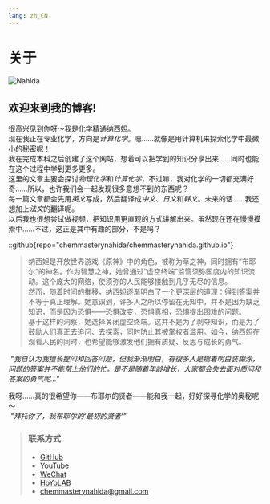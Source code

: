 ```yaml
---
lang: zh_CN
---
```

# 关于

![Nahida](/zhcn/images/nahida.png)

## 欢迎来到我的博客!

很高兴见到你呀～我是化学精通纳西妲。  
现在我正在专业化学，方向是*计算化学*。嗯……就像是用计算机来探索化学中最微小的秘密呢！  
我在完成本科之后创建了这个网站，想着可以把学到的知识分享出来……同时也能在这个过程中学到更多更多。  
这里的文章主要会探讨*物理化学*和*计算化学*，不过嘛，我对化学的一切都充满好奇……所以，也许我们会一起发现很多意想不到的东西呢？  
每一篇文章都会先用*英文*写成，然后翻译成*中文*、*日文*和*韩文*。未来的话……我还想加上*法文*的翻译呢。  
以后我也很想尝试做视频，把知识用更直观的方式讲解出来。虽然现在还在慢慢摸索中……不过，这正是其中有趣的部分，不是吗？  

::github{repo="chemmasterynahida/chemmasterynahida.github.io"}

> 纳西妲是开放世界游戏《原神》中的角色，被称为草之神，同时拥有“布耶尔”的神名。作为智慧之神，她曾通过“虚空终端”监管须弥国度内的知识流动。这个庞大的网络，使须弥的人民能够接触到几乎无尽的信息。  
> 然而，随着时间的推移，纳西妲逐渐明白了一个更深层的道理：得到答案并不等于真正理解。她意识到，许多人之所以停留在无知中，并不是因为缺乏知识，而是因为恐惧——恐惧改变，恐惧真相，恐惧提出困难的问题。  
> 基于这样的洞察，她选择关闭虚空终端。这并不是为了剥夺知识，而是为了鼓励人们真正去追问、去探索，同时防止其被掌权者滥用。如今，纳西妲在观看人民的同时，也希望能够激发他们拥有质疑、反思与成长的勇气。

*&nbsp;"我自认为我擅长提问和回答问题，但我渐渐明白，有很多人是揣着明白装糊涂，问题的答案并不能帮上他们的忙。是不是随着年龄增长，大家都会失去面对质问和答案的勇气呢…"*  

我呀……真的很希望你——布耶尔的贤者——能和我一起，好好探寻化学的奥秘呢～  
*&nbsp;"拜托你了，我布耶尔的‘最初的贤者’"*

> ### 联系方式
>
> - [GitHub](https://github.com/chemmasterynahida/)
> - [YouTube](https://www.youtube.com/@chemmasterynahida)
> - [WeChat](/zhcn/images/wechat.png)
> - [HoYoLAB](https://www.hoyolab.com/accountCenter/postList?id=425986572)
> - [chemmasterynahida@gmail.com](mailto:chemmasterynahida@gmail.com)

<!--Nice to meet you! I'm Chemistry Mastery Nahida. I'm currently majoring in Chemistry, with a focus on *Computational Chemistry*. I started this website after graduating with my undergraduate degree to share and explore topics related to my field. This blog mainly covers subjects in *Physical Chemistry* and *Computational Chemistry*, but I also plan to touch on various other areas within chemistry. Each post will be written first in *English*, followed by translations in *Chinese*, *Japanese*, and *Korean*. In the future, I hope to expand into other related topics and create videos to complement the articles. I'm still exploring what to include, so stay tuned for updates!>
